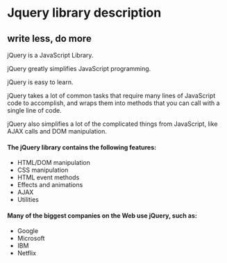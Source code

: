# Jquery library description
## write less, do more

jQuery is a JavaScript Library.

jQuery greatly simplifies JavaScript programming.

jQuery is easy to learn.

jQuery takes a lot of common tasks that require many lines of JavaScript code to accomplish, and wraps them into methods that you can call with a single line of code.

jQuery also simplifies a lot of the complicated things from JavaScript, like AJAX calls and DOM manipulation.

#### The jQuery library contains the following features:

* HTML/DOM manipulation
* CSS manipulation
* HTML event methods
* Effects and animations
* AJAX
* Utilities

#### Many of the biggest companies on the Web use jQuery, such as:

* Google
* Microsoft
* IBM
* Netflix
